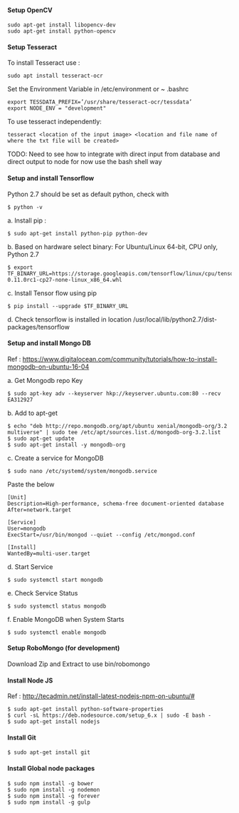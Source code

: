 #### Setup OpenCV
```
sudo apt-get install libopencv-dev
sudo apt-get install python-opencv
```

#### Setup Tesseract
To install Tesseract use :
```
sudo apt install tesseract-ocr
```
Set the Environment Variable in /etc/environment or ~ .bashrc
```
export TESSDATA_PREFIX=’/usr/share/tesseract-ocr/tessdata’
export NODE_ENV = "development"
```
To use tesseract independently:
```
tesseract <location of the input image> <location and file name of where the txt file will be created>
```
TODO: Need to see how to integrate with direct input from database and direct output to node
 for now use the bash shell way

#### Setup and install Tensorflow
Python 2.7 should be set as default python, check with
```
$ python -v
```
a. Install pip :
```
$ sudo apt-get install python-pip python-dev
```
b. Based on hardware select binary:
For Ubuntu/Linux 64-bit, CPU only, Python 2.7
```
$ export TF_BINARY_URL=https://storage.googleapis.com/tensorflow/linux/cpu/tensorflow-0.11.0rc1-cp27-none-linux_x86_64.whl
```
c. Install Tensor flow using pip
```
$ pip install --upgrade $TF_BINARY_URL
```
d. Check tensorflow is installed in location
   /usr/local/lib/python2.7/dist-packages/tensorflow

#### Setup and install Mongo DB
Ref : https://www.digitalocean.com/community/tutorials/how-to-install-mongodb-on-ubuntu-16-04

a. Get Mongodb repo Key
```    
$ sudo apt-key adv --keyserver hkp://keyserver.ubuntu.com:80 --recv EA312927
```
b. Add to apt-get
```    
$ echo "deb http://repo.mongodb.org/apt/ubuntu xenial/mongodb-org/3.2 multiverse" | sudo tee /etc/apt/sources.list.d/mongodb-org-3.2.list
$ sudo apt-get update
$ sudo apt-get install -y mongodb-org
```
c. Create a service for MongoDB
```
$ sudo nano /etc/systemd/system/mongodb.service
```
Paste the below
```	
[Unit]
Description=High-performance, schema-free document-oriented database
After=network.target

[Service]
User=mongodb
ExecStart=/usr/bin/mongod --quiet --config /etc/mongod.conf

[Install]
WantedBy=multi-user.target
```	
d. Start Service
```
$ sudo systemctl start mongodb
```
e. Check Service Status
```    
$ sudo systemctl status mongodb
```
f. Enable MongoDB when System Starts
```    
$ sudo systemctl enable mongodb
```
#### Setup RoboMongo (for development)
Download Zip and Extract to use bin/robomongo
#### Install Node JS
Ref : http://tecadmin.net/install-latest-nodejs-npm-on-ubuntu/#
```	
$ sudo apt-get install python-software-properties
$ curl -sL https://deb.nodesource.com/setup_6.x | sudo -E bash -
$ sudo apt-get install nodejs
```	

#### Install Git
```
$ sudo apt-get install git
```

#### Install Global node packages
```	
$ sudo npm install -g bower
$ sudo npm install -g nodemon
$ sudo npm install -g forever
$ sudo npm install -g gulp
```
